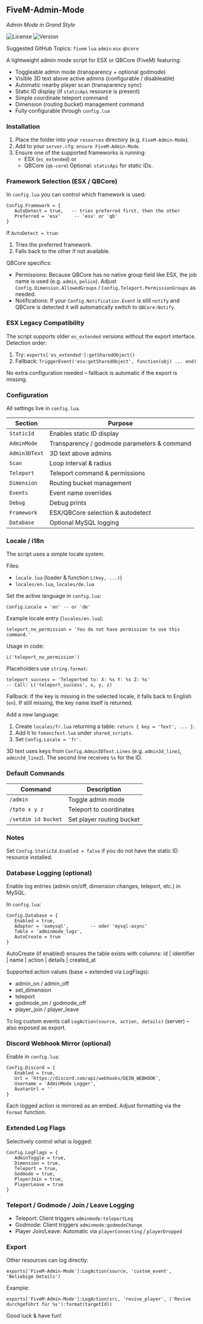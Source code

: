 ## FiveM-Admin-Mode
*Admin Mode in Grand Style*

![License](https://img.shields.io/badge/License-MIT-blue.svg)
![Version](https://img.shields.io/badge/version-1.0.1-green.svg)

Suggested GitHub Topics: `fivem` `lua` `admin` `esx` `qbcore`

A lightweight admin mode script for ESX or QBCore (FiveM) featuring:

- Toggleable admin mode (transparency + optional godmode)
- Visible 3D text above active admins (configurable / disableable)
- Automatic nearby player scan (transparency sync)
- Static ID display (if `staticApi` resource is present)
- Simple coordinate teleport command
- Dimension (routing bucket) management command
- Fully configurable through `config.lua`

### Installation
1. Place the folder into your `resources` directory (e.g. `FiveM-Admin-Mode`).
2. Add to your `server.cfg`: `ensure FiveM-Admin-Mode`.
3. Ensure one of the supported frameworks is running:
   - ESX (`es_extended`) or
   - QBCore (`qb-core`)
   Optional: `staticApi` for static IDs.

### Framework Selection (ESX / QBCore)
In `config.lua` you can control which framework is used:

```
Config.Framework = {
   AutoDetect = true,   -- tries preferred first, then the other
   Preferred = 'esx'     -- 'esx' or 'qb'
}
```

If `AutoDetect = true`:
1. Tries the preferred framework.
2. Falls back to the other if not available.

QBCore specifics:
- Permissions: Because QBCore has no native group field like ESX, the job name is used (e.g. `admin`, `police`). Adjust `Config.Dimension.AllowedGroups` / `Config.Teleport.PermissionGroups` as needed.
- Notifications: If your `Config.Notification.Event` is still `notify` and QBCore is detected it will automatically switch to `QBCore:Notify`.

### ESX Legacy Compatibility
The script supports older `es_extended` versions without the export interface. Detection order:
1. Try: `exports['es_extended']:getSharedObject()`
2. Fallback: `TriggerEvent('esx:getSharedObject', function(obj) ... end)`

No extra configuration needed – fallback is automatic if the export is missing.

### Configuration
All settings live in `config.lua`.

| Section | Purpose |
|---------|---------|
| `StaticId` | Enables static ID display |
| `AdminMode` | Transparency / godmode parameters & command |
| `Admin3DText` | 3D text above admins |
| `Scan` | Loop interval & radius |
| `Teleport` | Teleport command & permissions |
| `Dimension` | Routing bucket management |
| `Events` | Event name overrides |
| `Debug` | Debug prints |
| `Framework` | ESX/QBCore selection & autodetect |
| `Database` | Optional MySQL logging |

### Locale / i18n
The script uses a simple locale system.

Files:
- `locale.lua` (loader & function `L(key, ...)`)
- `locales/en.lua`, `locales/de.lua`

Set the active language in `config.lua`:
```
Config.Locale = 'en' -- or 'de'
```

Example locale entry (`locales/en.lua`):
```
teleport_no_permission = 'You do not have permission to use this command.'
```
Usage in code:
```
L('teleport_no_permission')
```

Placeholders use `string.format`:
```
teleport_success = 'Teleported to: X: %s Y: %s Z: %s'
-- Call: L('teleport_success', x, y, z)
```

Fallback: If the key is missing in the selected locale, it falls back to English (`en`). If still missing, the key name itself is returned.

Add a new language:
1. Create `locales/fr.lua` returning a table: `return { key = 'Text', ... }`.
2. Add it to `fxmanifest.lua` under `shared_scripts`.
3. Set `Config.Locale = 'fr'`.

3D text uses keys from `Config.Admin3DText.Lines` (e.g. `admin3d_line1`, `admin3d_line2`). The second line receives `%s` for the ID.


### Default Commands
| Command | Description |
|---------|-------------|
| `/admin` | Toggle admin mode |
| `/tpto x y z` | Teleport to coordinates |
| `/setdim id bucket` | Set player routing bucket |

### Notes
Set `Config.StaticId.Enabled = false` if you do not have the static ID resource installed.

### Database Logging (optional)
Enable log entries (admin on/off, dimension changes, teleport, etc.) in MySQL.

In `config.lua`:
```
Config.Database = {
   Enabled = true,
   Adapter = 'oxmysql',        -- oder 'mysql-async'
   Table = 'adminmode_logs',
   AutoCreate = true
}
```

AutoCreate (if enabled) ensures the table exists with columns:
id | identifier | name | action | details | created_at

Supported action values (base + extended via LogFlags):
- admin_on / admin_off
- set_dimension
- teleport
- godmode_on / godmode_off
- player_join / player_leave

To log custom events call `LogAction(source, action, details)` (server) – also exposed as export.

### Discord Webhook Mirror (optional)
Enable in `config.lua`:
```
Config.Discord = {
   Enabled = true,
   Url = 'https://discord.com/api/webhooks/DEIN_WEBHOOK',
   Username = 'AdminMode Logger',
   AvatarUrl = ''
}
```
Each logged action is mirrored as an embed. Adjust formatting via the `Format` function.

### Extended Log Flags
Selectively control what is logged:
```
Config.LogFlags = {
   AdminToggle = true,
   Dimension = true,
   Teleport = true,
   Godmode = true,
   PlayerJoin = true,
   PlayerLeave = true
}
```

### Teleport / Godmode / Join / Leave Logging
- Teleport: Client triggers `adminmode:teleportLog`
- Godmode: Client triggers `adminmode:godmodeChange`
- Player Join/Leave: Automatic via `playerConnecting` / `playerDropped`

### Export
Other resources can log directly:
```
exports['FiveM-Admin-Mode']:LogAction(source, 'custom_event', 'Beliebige Details')
```
Example:
```
exports['FiveM-Admin-Mode']:LogAction(src, 'revive_player', ('Revive durchgeführt für %s'):format(targetId))
```


Good luck & have fun!
